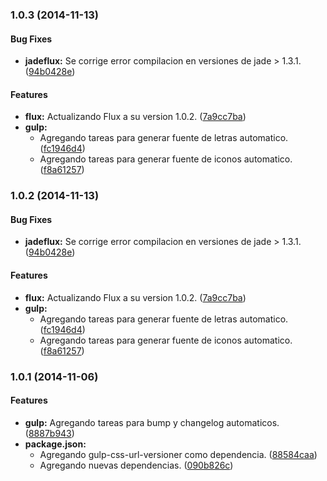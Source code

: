 ### 1.0.3 (2014-11-13)


#### Bug Fixes

* **jadeflux:** Se corrige error compilacion en versiones de jade > 1.3.1. ([94b0428e](https://github.com/jansanchez/flux.git/commit/94b0428e88fee58ae7b510a586517cdc2706d98f))


#### Features

* **flux:** Actualizando Flux a su version 1.0.2. ([7a9cc7ba](https://github.com/jansanchez/flux.git/commit/7a9cc7ba4ec8f92f905312446ce6744acd8744d8))
* **gulp:**
  * Agregando tareas para generar fuente de letras automatico. ([fc1946d4](https://github.com/jansanchez/flux.git/commit/fc1946d4510b6c407c1ebd83397eecb65d74ed11))
  * Agregando tareas para generar fuente de iconos automatico. ([f8a61257](https://github.com/jansanchez/flux.git/commit/f8a612579963fe8b679c241cc5bbc8b00026458a))


### 1.0.2 (2014-11-13)


#### Bug Fixes

* **jadeflux:** Se corrige error compilacion en versiones de jade > 1.3.1. ([94b0428e](https://github.com/jansanchez/flux.git/commit/94b0428e88fee58ae7b510a586517cdc2706d98f))


#### Features

* **flux:** Actualizando Flux a su version 1.0.2. ([7a9cc7ba](https://github.com/jansanchez/flux.git/commit/7a9cc7ba4ec8f92f905312446ce6744acd8744d8))
* **gulp:**
  * Agregando tareas para generar fuente de letras automatico. ([fc1946d4](https://github.com/jansanchez/flux.git/commit/fc1946d4510b6c407c1ebd83397eecb65d74ed11))
  * Agregando tareas para generar fuente de iconos automatico. ([f8a61257](https://github.com/jansanchez/flux.git/commit/f8a612579963fe8b679c241cc5bbc8b00026458a))


### 1.0.1 (2014-11-06)


#### Features

* **gulp:** Agregando tareas para bump y changelog automaticos. ([8887b943](https://github.com/frontend-labs/flux.git/commit/8887b943aa47446bac374c084c6a885ef8b6790b))
* **package.json:**
  * Agregando gulp-css-url-versioner como dependencia. ([88584caa](https://github.com/frontend-labs/flux.git/commit/88584caa3f66180c5652949c1f5a681d68eb7936))
  * Agregando nuevas dependencias. ([090b826c](https://github.com/frontend-labs/flux.git/commit/090b826c9472f15dbe5b93ff186b1efc2924ed7a))


